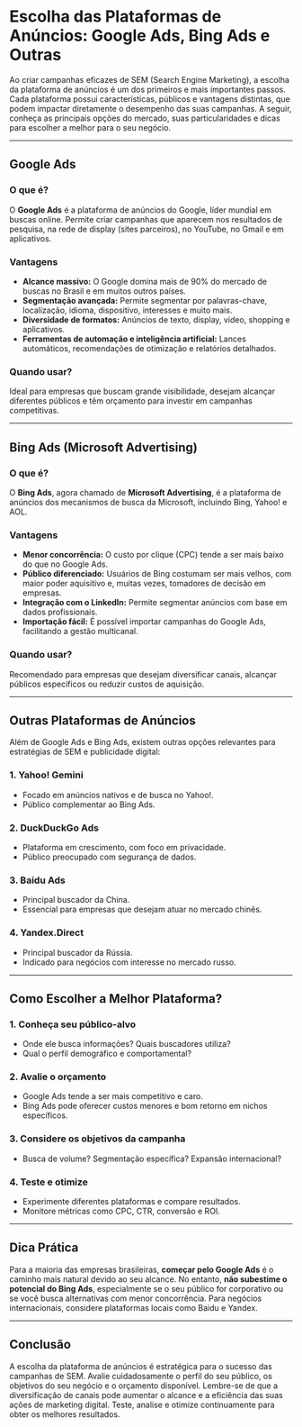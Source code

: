 # Escolha das Plataformas de Anúncios: Google Ads, Bing Ads e Outras

Ao criar campanhas eficazes de SEM (Search Engine Marketing), a escolha da plataforma de anúncios é um dos primeiros e mais importantes passos. Cada plataforma possui características, públicos e vantagens distintas, que podem impactar diretamente o desempenho das suas campanhas. A seguir, conheça as principais opções do mercado, suas particularidades e dicas para escolher a melhor para o seu negócio.

---

## Google Ads

### O que é?
O **Google Ads** é a plataforma de anúncios do Google, líder mundial em buscas online. Permite criar campanhas que aparecem nos resultados de pesquisa, na rede de display (sites parceiros), no YouTube, no Gmail e em aplicativos.

### Vantagens
- **Alcance massivo:** O Google domina mais de 90% do mercado de buscas no Brasil e em muitos outros países.
- **Segmentação avançada:** Permite segmentar por palavras-chave, localização, idioma, dispositivo, interesses e muito mais.
- **Diversidade de formatos:** Anúncios de texto, display, vídeo, shopping e aplicativos.
- **Ferramentas de automação e inteligência artificial:** Lances automáticos, recomendações de otimização e relatórios detalhados.

### Quando usar?
Ideal para empresas que buscam grande visibilidade, desejam alcançar diferentes públicos e têm orçamento para investir em campanhas competitivas.

---

## Bing Ads (Microsoft Advertising)

### O que é?
O **Bing Ads**, agora chamado de **Microsoft Advertising**, é a plataforma de anúncios dos mecanismos de busca da Microsoft, incluindo Bing, Yahoo! e AOL.

### Vantagens
- **Menor concorrência:** O custo por clique (CPC) tende a ser mais baixo do que no Google Ads.
- **Público diferenciado:** Usuários de Bing costumam ser mais velhos, com maior poder aquisitivo e, muitas vezes, tomadores de decisão em empresas.
- **Integração com o LinkedIn:** Permite segmentar anúncios com base em dados profissionais.
- **Importação fácil:** É possível importar campanhas do Google Ads, facilitando a gestão multicanal.

### Quando usar?
Recomendado para empresas que desejam diversificar canais, alcançar públicos específicos ou reduzir custos de aquisição.

---

## Outras Plataformas de Anúncios

Além de Google Ads e Bing Ads, existem outras opções relevantes para estratégias de SEM e publicidade digital:

### 1. **Yahoo! Gemini**
- Focado em anúncios nativos e de busca no Yahoo!.
- Público complementar ao Bing Ads.

### 2. **DuckDuckGo Ads**
- Plataforma em crescimento, com foco em privacidade.
- Público preocupado com segurança de dados.

### 3. **Baidu Ads**
- Principal buscador da China.
- Essencial para empresas que desejam atuar no mercado chinês.

### 4. **Yandex.Direct**
- Principal buscador da Rússia.
- Indicado para negócios com interesse no mercado russo.

---

## Como Escolher a Melhor Plataforma?

### 1. **Conheça seu público-alvo**
- Onde ele busca informações? Quais buscadores utiliza?
- Qual o perfil demográfico e comportamental?

### 2. **Avalie o orçamento**
- Google Ads tende a ser mais competitivo e caro.
- Bing Ads pode oferecer custos menores e bom retorno em nichos específicos.

### 3. **Considere os objetivos da campanha**
- Busca de volume? Segmentação específica? Expansão internacional?

### 4. **Teste e otimize**
- Experimente diferentes plataformas e compare resultados.
- Monitore métricas como CPC, CTR, conversão e ROI.

---

## Dica Prática

Para a maioria das empresas brasileiras, **começar pelo Google Ads** é o caminho mais natural devido ao seu alcance. No entanto, **não subestime o potencial do Bing Ads**, especialmente se o seu público for corporativo ou se você busca alternativas com menor concorrência. Para negócios internacionais, considere plataformas locais como Baidu e Yandex.

---

## Conclusão

A escolha da plataforma de anúncios é estratégica para o sucesso das campanhas de SEM. Avalie cuidadosamente o perfil do seu público, os objetivos do seu negócio e o orçamento disponível. Lembre-se de que a diversificação de canais pode aumentar o alcance e a eficiência das suas ações de marketing digital. Teste, analise e otimize continuamente para obter os melhores resultados.